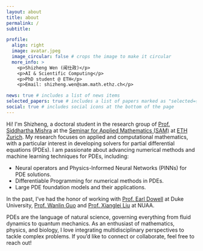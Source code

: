```yaml
---
layout: about
title: about
permalink: /
subtitle:

profile:
  align: right
  image: avatar.jpeg
  image_circular: false # crops the image to make it circular
  more_info: >
    <p>Shizheng Wen (闻仕政)</p>
    <p>AI & Scientific Computing</p>
    <p>PhD student @ ETH</p>
    <p>Email: shizheng.wen@sam.math.ethz.ch</p>

news: true # includes a list of news items
selected_papers: true # includes a list of papers marked as "selected={true}"
social: true # includes social icons at the bottom of the page
---
```


Hi! I'm Shizheng, a doctoral student in the research group of [Prof. Siddhartha Mishra](https://de.wikipedia.org/wiki/Siddhartha_Mishra) at the [Seminar for Applied Mathematics (SAM)](https://math.ethz.ch/sam) at [ETH Zurich](https://ethz.ch/en.html). My research focuses on applied and computational mathematics, with a particular interest in developing solvers for partial differential equations (PDEs). I am passionate about advancing numerical methods and machine learning techniques for PDEs, including:

* Neural operators and Physics-Informed Neural Networks (PINNs) for PDE solutions.
* Differentiable Programming for numerical methods in PDEs.
* Large PDE foundation models and their applications.

In the past, I’ve had the honor of working with [Prof. Earl Dowell](https://mems.duke.edu/faculty/earl-dowell) at Duke University, [Prof. Wanlin Guo](https://ifs.nuaa.edu.cn/ifs/2021/1119/c16705a279074/page.htm) and [Prof. Xianglei Liu](https://scholar.google.com/citations?hl=en&user=RxW3otEAAAAJ&view_op=list_works&sortby=pubdate) at NUAA.

PDEs are the language of natural science, governing everything from fluid dynamics to quantum mechanics. As an enthusiast of mathematics, physics, and biology, I love integrating multidisciplinary perspectives to tackle complex problems. If you’d like to connect or collaborate, feel free to reach out!
